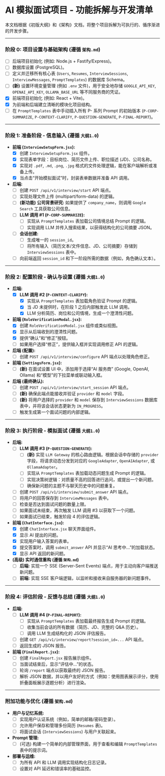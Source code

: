 # AI 模拟面试项目 - 功能拆解与开发清单

本文档根据《初版大纲》和《架构》文档，将整个项目拆解为可执行的、循序渐进的开发步骤。

---

### 阶段 0: 项目设置与基础架构 (遵循 `架构.md`)

- [ ] 后端项目初始化 (例如: Node.js + Fastify/Express)。
- [ ] 数据库设置 (PostgreSQL)。
- [ ] 定义并迁移所有核心表 (`Users`, `Resumes`, `InterviewSessions`, `InterviewMessages`, `PromptTemplates`) 的数据库 Schema。
- [ ] **(新)** 设置环境变量管理 (例如 `.env` 文件)，用于安全地存储 `GOOGLE_API_KEY`, `OPENAI_API_KEY`, `OLLAMA_BASE_URL` 等不同服务商的凭证。
- [x] 前端项目初始化 (例如: React + Vite)。
- [x] 为前端和后端建立清晰的模块化项目结构。
- [ ] 在 `PromptTemplates` 表中手动插入所有 P- 系列 Prompt 的初始版本 (`P-CORP-SUMMARIZE`, `P-CONTEXT-CLARIFY`, `P-QUESTION-GENERATE`, `P-FINAL-REPORT`)。

---

### 阶段 1: 准备阶段 - 信息输入 (遵循 `大纲1.0`)

- **前端 (`InterviewSetupForm.jsx`):**
    - [x] 创建 `InterviewSetupForm.jsx` 组件。
    - [x] 实现表单字段：目标岗位、简历文件上传、职位描述 (JD)、公司名称。
    - [x] 实现对 `.pdf`, `.md`, `.png`, `.jpg` 格式的文件处理逻辑，能在客户端解析或准备上传。
    - [x] 当点击“开始模拟面试”时，封装表单数据并准备 API 调用。
- **后端:**
    - [ ] 创建 `POST /api/v1/interview/start` API 端点。
    - [ ] 实现处理文件上传 (multipart/form-data) 的逻辑。
    - [ ] **(新功能) 公司背景研究:** 如果提供了 `company_name`，则调用 `Google Search` 工具获取公司信息。
    - [ ] **LLM 调用 #1 (`P-CORP-SUMMARIZE`):**
        - [ ] 实现从 `PromptTemplates` 表加载公司情境总结 Prompt 的逻辑。
        - [ ] 实现调用 LLM 并传入搜索结果，以获得结构化的公司摘要 JSON。
    - [ ] **会话创建:**
        - [ ] 生成唯一的 `session_id`。
        - [ ] 将所有输入（简历文本/文件信息、JD、公司摘要）存储到 `InterviewSessions` 表中。
    - [ ] 向前端返回 `session_id` 和下一阶段所需的数据（例如，角色确认文本）。

---

### 阶段 2: 配置阶段 - 确认与设置 (遵循 `大纲1.0`)

- **后端:**
    - [x] **LLM 调用 #2 (`P-CONTEXT-CLARIFY`):**
        - [x] 实现从 `PromptTemplates` 表加载角色验证 Prompt 的逻辑。
        - [x] 当 JD 未提供时，在阶段 1 之后内部触发此 LLM 调用。
        - [x] LLM 分析简历、岗位和公司情境，生成一个澄清性问题。
- **前端 (`RoleVerificationModal.jsx`):**
    - [x] 创建 `RoleVerificationModal.jsx` 组件或类似视图。
    - [x] 显示从后端收到的澄清性问题。
    - [x] 提供“确认”和“修正”按钮。
    - [ ] 如果用户选择“修正”，提供输入框并实现调用修正 API 的逻辑。
- **后端 (配置):**
    - [ ] 创建 `POST /api/v1/interview/configure` API 端点以处理角色修正。
- **前端 (`SettingsForm.jsx`):**
    - [ ] **(新)** 在面试设置 UI 中，添加用于选择“AI 服务商” (Google, OpenAI, Ollama) 和“模型”的下拉菜单或联动输入框。
- **后端 (最终确认):**
    - [ ] 创建 `POST /api/v1/interview/start_session` API 端点。
    - [ ] **(新)** 确保此端点能接收并验证 `provider` 和 `model` 字段。
    - [ ] **(新)** 将用户选择的 `provider` 和 `model` 保存到 `InterviewSessions` 数据库表中，并将该会话状态更新为 `IN_PROGRESS`。
    - [ ] 触发生成第一个面试问题的内部逻辑。

---

### 阶段 3: 执行阶段 - 模拟面试 (遵循 `大纲1.0`)

- **后端:**
    - [ ] **LLM 调用 #3 (`P-QUESTION-GENERATE`):**
        - [ ] **(新)** 实现 `LLM Gateway` 的核心路由逻辑。根据会话中存储的 `provider` 字段，将请求动态分发到对应的 `GoogleAdapter`, `OpenAIAdapter`, 或 `OllamaAdapter`。
        - [ ] 实现从 `PromptTemplates` 表加载动态问题生成 Prompt 的逻辑。
        - [ ] 实现决策树逻辑：对质量不高的回答进行追问，或提出一个新问题。
        - [ ] 确保新问题的主题不与聊天历史中的问题重复。
    - [ ] 创建 `POST /api/v1/interview/submit_answer` API 端点。
    - [ ] 将用户的回答保存到 `InterviewMessages` 表中。
    - [ ] 检查是否达到面试问题的数量上限。
    - [ ] 如果面试未结束，再次触发 LLM 调用 #3 以获取下一个问题。
    - [ ] 如果面试已结束，触发阶段 4 的评估逻辑。
- **前端 (`ChatInterface.jsx`):**
    - [x] 创建 `ChatInterface.jsx` 聊天界面组件。
    - [x] 显示 AI 提出的问题。
    - [x] 实现用户输入答案的表单。
    - [x] 提交答案时，调用 `submit_answer` API 并显示“AI 思考中...”的加载状态。
    - [x] 显示 API 返回的新问题。
- **(高级) 实时通信重构 (遵循 `架构.md`)**
    - [ ] **后端:** 实现一个 SSE (Server-Sent Events) 端点，用于主动向客户端推送新问题。
    - [ ] **前端:** 实现 SSE 客户端逻辑，以监听和接收来自服务器的新问题事件。

---

### 阶段 4: 评估阶段 - 反馈与总结 (遵循 `大纲1.0`)

- **后端:**
    - [ ] **LLM 调用 #4 (`P-FINAL-REPORT`):**
        - [ ] 实现从 `PromptTemplates` 表加载最终报告生成 Prompt 的逻辑。
        - [ ] 收集当前会话的所有数据（简历、JD、完整的 Q&A 历史）。
        - [ ] 调用 LLM 生成结构化的 JSON 评估报告。
    - [ ] 创建 `GET /api/v1/interview/report?session_id=...` API 端点。
    - [ ] 返回生成的 JSON 报告。
- **前端 (`FinalReport.jsx`):**
    - [ ] 创建 `FinalReport.jsx` 报告展示组件。
    - [ ] 当面试结束后，显示“评估中...”的状态。
    - [ ] 轮询 `/report` 端点以获取最终的 JSON 报告。
    - [ ] 解析 JSON 数据，并以用户友好的方式（例如：使用图表展示评分，使用折叠面板展示逐题分析）进行渲染。

---

### 附加功能与优化 (遵循 `架构.md`)

- **用户与记忆系统:**
    - [ ] 实现用户认证系统（例如，简单的邮箱/密码登录）。
    - [ ] 允许用户保存和管理多份简历 (`Resumes` 表)。
    - [ ] 将面试会话 (`InterviewSessions`) 与用户关联起来。
- **Prompt 管理:**
    - [ ] (可选) 构建一个简单的内部管理界面，用于查看和编辑 `PromptTemplates` 表中的提示词。
- **部署与运维:**
    - [ ] 为所有 API 和 LLM 调用实现结构化日志记录。
    - [ ] 设置对 API 延迟和错误率的基础监控。